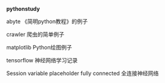 **pythonstudy**

abyte 《简明python教程》的例子

crawler 爬虫的简单例子

matplotlib Python绘图例子

tensorflow 神经网络学习记录

   Session variable placeholder fully connected 全连接神经网络
